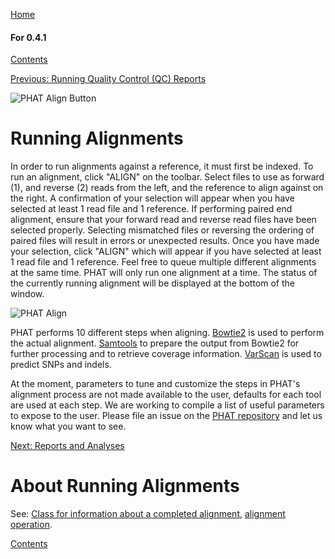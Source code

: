 [Home](https://chgibb.github.io/PHATDocs/)

#### For 0.4.1
[Contents](https://chgibb.github.io/PHATDocs/docs/releases/0.4.1/home)

[Previous: Running Quality Control (QC) Reports](https://chgibb.github.io/PHATDocs/docs/releases/0.4.1/QCReports)

![PHAT Align Button](https://chgibb.github.io//PHATDocs/docs/releases/0.4.1/AlignButton.png)

# Running Alignments
In order to run alignments against a reference, it must first be indexed. To run an alignment, click "ALIGN" on the toolbar. Select files to use as forward (1), and reverse (2) reads from the left, and the reference to align against on the right. A confirmation of your selection will appear when you have selected at least 1 read file and 1 reference. If performing paired end alignment, ensure that your forward read and reverse read files have been selected properly. Selecting mismatched files or reversing the ordering of paired files will result in errors or unexpected results. Once you have made your selection, click "ALIGN" which will appear if you have selected at least 1 read file and 1 reference. Feel free to queue multiple different alignments at the same time. PHAT will only run one alignment at a time. The status of the currently running alignment will be displayed at the bottom of the window.

![PHAT Align](https://chgibb.github.io//PHATDocs/docs/releases/0.4.1/AlignSelected.png)

PHAT performs 10 different steps when aligning. [Bowtie2](http://bowtie-bio.sourceforge.net/bowtie2/index.shtml) is used to perform the actual alignment. [Samtools](http://www.htslib.org/doc/samtools.html) to prepare the output from Bowtie2 for further processing and to retrieve coverage information. [VarScan](http://dkoboldt.github.io/varscan/) is used to predict SNPs and indels.

At the moment, parameters to tune and customize the steps in PHAT's alignment process are not made available to the user, defaults for each tool are used at each step. We are working to compile a list of useful parameters to expose to the user. Please file an issue on the [PHAT repository](https://github.com/chgibb/PHAT) and let us know what you want to see.

[Next: Reports and Analyses](https://chgibb.github.io/PHATDocs/docs/releases/0.4.1/reportsAndAnalyses)

# About Running Alignments
See: [Class for information about a completed alignment](https://github.com/chgibb/PHAT/blob/0.4.1/src/req/alignData.ts), [alignment operation](https://github.com/chgibb/PHAT/blob/0.4.1/src/req/operations/RunAlignment.ts).

[Contents](https://chgibb.github.io/PHATDocs/docs/releases/0.4.1/home)
